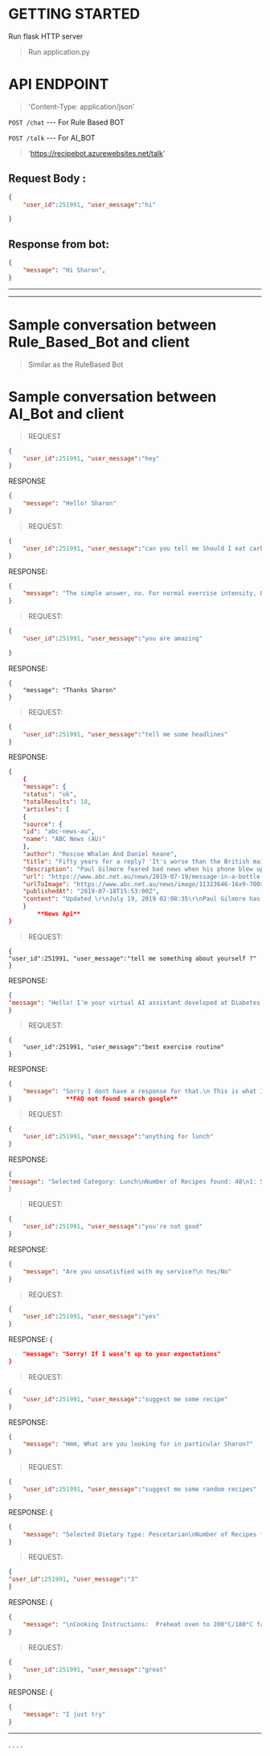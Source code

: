 # GETTING STARTED
Run flask HTTP server

>Run application.py
# API ENDPOINT
>'Content-Type: application/json'

```POST /chat``` --- For Rule Based BOT

```POST /talk``` --- For AI_BOT

>'https://recipebot.azurewebsites.net/talk'


## Request Body :

```json
{
    "user_id":251991, "user_message":"hi"

}
```
## Response from bot: 

```json
{
    "message": "Hi Sharon",
}
```
***
***

# Sample conversation between Rule_Based_Bot and client

> Similar as the RuleBased Bot

# Sample conversation between AI_Bot and client

>REQUEST
```json
{
    "user_id":251991, "user_message":"hey"
}
```  

RESPONSE
```json
{
    "message": "Hello! Sharon"
}
```  


>REQUEST: 
```json
{
    "user_id":251991, "user_message":"can you tell me Should I eat carbs before exercise"
}
```

RESPONSE:
```json
{
    "message": "The simple answer, no. For normal exercise intensity, LCHF dieting is perfectly safe and will also be beneficial for weight loss. However, for long distance runners and people exercising at moderate to high intensity for over 90 minutes, carbs may be needed." **FAQs**
}
```


>REQUEST:
```json
{
    "user_id":251991, "user_message":"you are amazing"

}
```

RESPONSE:
```
{
    "message": "Thanks Sharon"
}
```


>REQUEST:
```json
{
    "user_id":251991, "user_message":"tell me some headlines"
}
```

RESPONSE:
```json
{
    {
    "message": {
    "status": "ok",
    "totalResults": 18,
    "articles": [
    {
    "source": {
    "id": "abc-news-au",
    "name": "ABC News (AU)"
    },
    "author": "Roscoe Whalan And Daniel Keane",
    "title": "Fifty years for a reply? 'It's worse than the British mail service', jokes letter-in-bottle author",
    "description": "Paul Gilmore feared bad news when his phone blew up with messages this week. But it was merely the end of a journey he began 50 years ago with a letter in a bottle.",
    "url": "https://www.abc.net.au/news/2019-07-19/message-in-a-bottle-sender-delighted-by-discovery-50-years-later/11323400",
    "urlToImage": "https://www.abc.net.au/news/image/11323646-16x9-700x394.jpg",
    "publishedAt": "2019-07-18T15:53:00Z",
    "content": "Updated \r\nJuly 19, 2019 02:08:35\r\nPaul Gilmore has not taken many cruises during his 63 years, but his current holiday has taken an unexpected detour into his past, and the media spotlight.\r\nKey points:\r\n<ul><li>In 1969, a 13-year-old English migrant dropped … [+4944 chars]"
    }
        **News Api**
}
```


>REQUEST:
```
{
"user_id":251991, "user_message":"tell me something about yourself ?"
}
```

RESPONSE:
```json
{
"message": "Hello! I’m your virtual AI assistant developed at Diabetes Digital Media"
}       
```


>REQUEST:
```
{
    "user_id":251991, "user_message":"best exercise routine"
}
```

RESPONSE:
```json
{
    "message": "Sorry I dont have a response for that.\n This is what I found on google:\nhttps://www.shape.com/fitness/workouts/your-best-exercise-routine-right-now"
}               **FAQ not found search google**  
```


>REQUEST:
```json
{
    "user_id":251991, "user_message":"anything for lunch"
}
```

RESPONSE:
```json
{
"message": "Selected Category: Lunch\nNumber of Recipes found: 48\n1: Scrambled Eggs on Pea Pancakes (v)\n2: Morning Refreshment (v)\n3: Oaty Fruit Starter (v)\n4: Greek Yoghurt Bowl (v)\n5: Aubergine and Cauliflower Biryani (v)\n6: Creamy Vegetable Curry with Low Carb Naan Bread (v)\n7: Tamarind Vegetable Stir Fry (v)\n
}
```


>REQUEST:
```json
{
    "user_id":251991, "user_message":"you're not good"
}
```

RESPONSE:
```json
{
    "message": "Are you unsatisfied with my service?\n Yes/No"
}
```


>REQUEST:
```json
{
    "user_id":251991, "user_message":"yes"
}
```

RESPONSE:
{
```json
    "message": "Sorry! If I wasn’t up to your expectations"
}
```


>REQUEST:
```json
{
    "user_id":251991, "user_message":"suggest me some recipe"
}
```

RESPONSE:
```json
{
    "message": "Hmm, What are you looking for in particular Sharon?"
}
```


>REQUEST:
```json
{
    "user_id":251991, "user_message":"suggest me some random recipes"
}
```

RESPONSE:
{
```json
{
    "message": "Selected Dietary type: Pescetarian\nNumber of Recipes found: 7\n1: Creamy Garlic Prawn Linguine\n2: Pesto & Pumpkin Seed Courgetti (v)\n3: Keto Courgette Lasagne (v)\n4: Tiramisu Mousse (v)\n5: Raw Broccoli and Kale Pesto (v)\n6: Vegetable & Lentil Ragu with Courgetti (v)\n7: Creamy Garlic & Basil Tofu with Asparagus & Courgetti (v)\nPlease select the Recipe number to recieve cooking instructions."
}
```


>REQUEST:
```json
{
"user_id":251991, "user_message":"3"
}
```

RESPONSE:
{
```json
{
    "message": "\nCooking Instructions:  Preheat oven to 200°C/180°C fan (390°F/350°F fan).  For the lasagne sauce, heat ½ of the oil in a non-stick pan over a medium heat. Add the onions and garlic and cook until tender.  Add the mushrooms, aubergine and frozen peppers and cook until slightly tender. Add the passata and mustard powder and season with salt and pepper.  Bring the mixture to the boil, then reduce to a low heat and leave to simmer for 20 minutes.  In the meantime prepare the white sauce by combining the ricotta, sour cream and egg in a bowl and season with salt and pepper.  In a large casserole dish spread a thin layer of the lasagne sauce. Top with a layer of the courgette slices, white sauce mixture and a sprinkle of cheddar. Repeat this process until all ingredients are used.  Bake in the oven for 20-25 minutes, or until the courgette is tender.  Remove from the oven and serve with the rocket, drizzled in the olive oil.  "
}
```


>REQUEST:
```json
{
    "user_id":251991, "user_message":"great"
}
```

RESPONSE:
{
```json
{
    "message": "I just try"
}
```

***
.
.
.
.

